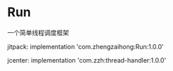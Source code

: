 # Run
一个简单线程调度框架

jitpack: implementation 'com.zhengzaihong:Run:1.0.0'

jcenter: implementation 'com.zzh:thread-handler:1.0.0'